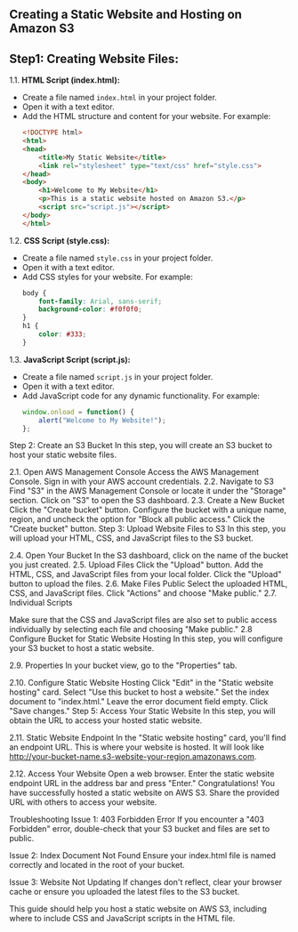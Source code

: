 ## Creating a Static Website and Hosting on Amazon S3

## Step1: Creating Website Files:

1.1. **HTML Script (index.html):**
   - Create a file named `index.html` in your project folder.
   - Open it with a text editor.
   - Add the HTML structure and content for your website. For example:
     ```html
     <!DOCTYPE html>
     <html>
     <head>
         <title>My Static Website</title>
         <link rel="stylesheet" type="text/css" href="style.css">
     </head>
     <body>
         <h1>Welcome to My Website</h1>
         <p>This is a static website hosted on Amazon S3.</p>
         <script src="script.js"></script>
     </body>
     </html>
     ```

1.2. **CSS Script (style.css):**
   - Create a file named `style.css` in your project folder.
   - Open it with a text editor.
   - Add CSS styles for your website. For example:
     ```css
     body {
         font-family: Arial, sans-serif;
         background-color: #f0f0f0;
     }
     h1 {
         color: #333;
     }
     ```

1.3. **JavaScript Script (script.js):**
   - Create a file named `script.js` in your project folder.
   - Open it with a text editor.
   - Add JavaScript code for any dynamic functionality. For example:
     ```javascript
     window.onload = function() {
         alert("Welcome to My Website!");
     };
     ```

Step 2: Create an S3 Bucket
In this step, you will create an S3 bucket to host your static website files.

2.1. Open AWS Management Console
Access the AWS Management Console.
Sign in with your AWS account credentials.
2.2. Navigate to S3
Find "S3" in the AWS Management Console or locate it under the "Storage" section.
Click on "S3" to open the S3 dashboard.
2.3. Create a New Bucket
Click the "Create bucket" button.
Configure the bucket with a unique name, region, and uncheck the option for "Block all public access."
Click the "Create bucket" button.
Step 3: Upload Website Files to S3
In this step, you will upload your HTML, CSS, and JavaScript files to the S3 bucket.

2.4. Open Your Bucket
In the S3 dashboard, click on the name of the bucket you just created.
2.5. Upload Files
Click the "Upload" button.
Add the HTML, CSS, and JavaScript files from your local folder.
Click the "Upload" button to upload the files.
2.6. Make Files Public
Select the uploaded HTML, CSS, and JavaScript files.
Click "Actions" and choose "Make public."
2.7. Individual Scripts

Make sure that the CSS and JavaScript files are also set to public access individually by selecting each file and choosing "Make public."
2.8  Configure Bucket for Static Website Hosting
In this step, you will configure your S3 bucket to host a static website.

2.9. Properties
In your bucket view, go to the "Properties" tab.

2.10. Configure Static Website Hosting
Click "Edit" in the "Static website hosting" card.
Select "Use this bucket to host a website."
Set the index document to "index.html."
Leave the error document field empty.
Click "Save changes."
Step 5: Access Your Static Website
In this step, you will obtain the URL to access your hosted static website.

2.11. Static Website Endpoint
In the "Static website hosting" card, you'll find an endpoint URL. This is where your website is hosted. It will look like http://your-bucket-name.s3-website-your-region.amazonaws.com.

2.12. Access Your Website
Open a web browser.
Enter the static website endpoint URL in the address bar and press "Enter."
Congratulations! You have successfully hosted a static website on AWS S3. Share the provided URL with others to access your website.

Troubleshooting
Issue 1: 403 Forbidden Error
If you encounter a "403 Forbidden" error, double-check that your S3 bucket and files are set to public.

Issue 2: Index Document Not Found
Ensure your index.html file is named correctly and located in the root of your bucket.

Issue 3: Website Not Updating
If changes don't reflect, clear your browser cache or ensure you uploaded the latest files to the S3 bucket.

This guide should help you host a static website on AWS S3, including where to include CSS and JavaScript scripts in the HTML file.

